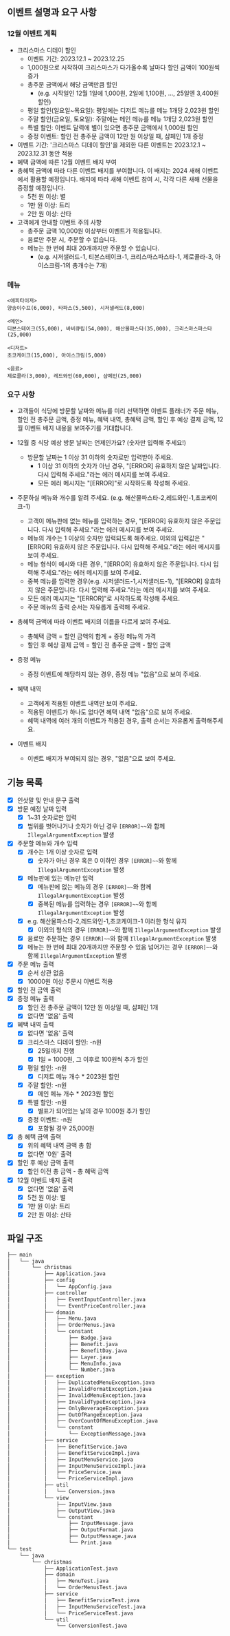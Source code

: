 ## 이벤트 설명과 요구 사항
### 12월 이벤트 계획 
- 크리스마스 디데이 할인 
  - 이벤트 기간: 2023.12.1 ~ 2023.12.25
  - 1,000원으로 시작하여 크리스마스가 다가올수록 날마다 할인 금액이 100원씩 증가
  - 총주문 금액에서 해당 금액만큼 할인 
    - (e.g. 시작일인 12월 1일에 1,000원, 2일에 1,100원, ..., 25일엔 3,400원 할인)
  - 평일 할인(일요일~목요일): 평일에는 디저트 메뉴를 메뉴 1개당 2,023원 할인
  - 주말 할인(금요일, 토요일): 주말에는 메인 메뉴를 메뉴 1개당 2,023원 할인
  - 특별 할인: 이벤트 달력에 별이 있으면 총주문 금액에서 1,000원 할인 
  - 증정 이벤트: 할인 전 총주문 금액이 12만 원 이상일 때, 샴페인 1개 증정 
- 이벤트 기간: '크리스마스 디데이 할인'을 제외한 다른 이벤트는 2023.12.1 ~ 2023.12.31 동안 적용
- 혜택 금액에 따른 12월 이벤트 배지 부여
- 총혜택 금액에 따라 다른 이벤트 배지를 부여합니다. 이 배지는 2024 새해 이벤트에서 활용할 예정입니다. 배지에 따라 새해 이벤트 참여 시, 각각 다른 새해 선물을 증정할 예정입니다.
  - 5천 원 이상: 별 
  - 1만 원 이상: 트리 
  - 2만 원 이상: 산타 
- 고객에게 안내할 이벤트 주의 사항 
  - 총주문 금액 10,000원 이상부터 이벤트가 적용됩니다.
  - 음료만 주문 시, 주문할 수 없습니다.
  - 메뉴는 한 번에 최대 20개까지만 주문할 수 있습니다. 
    - (e.g. 시저샐러드-1, 티본스테이크-1, 크리스마스파스타-1, 제로콜라-3, 아이스크림-1의 총개수는 7개)
### 메뉴
```text
<애피타이저>
양송이수프(6,000), 타파스(5,500), 시저샐러드(8,000)

<메인>
티본스테이크(55,000), 바비큐립(54,000), 해산물파스타(35,000), 크리스마스파스타(25,000)

<디저트>
초코케이크(15,000), 아이스크림(5,000)

<음료>
제로콜라(3,000), 레드와인(60,000), 샴페인(25,000)
```
### 요구 사항
- 고객들이 식당에 방문할 날짜와 메뉴를 미리 선택하면 이벤트 플래너가 주문 메뉴, 할인 전 총주문 금액, 증정 메뉴, 혜택 내역, 총혜택 금액, 할인 후 예상 결제 금액, 12월 이벤트 배지 내용을 보여주기를 기대합니다. 

- 12월 중 식당 예상 방문 날짜는 언제인가요? (숫자만 입력해 주세요!)
  - 방문할 날짜는 1 이상 31 이하의 숫자로만 입력받아 주세요. 
    - 1 이상 31 이하의 숫자가 아닌 경우, "[ERROR] 유효하지 않은 날짜입니다. 다시 입력해 주세요."라는 에러 메시지를 보여 주세요. 
    - 모든 에러 메시지는 "[ERROR]"로 시작하도록 작성해 주세요.
- 주문하실 메뉴와 개수를 알려 주세요. (e.g. 해산물파스타-2,레드와인-1,초코케이크-1)
  - 고객이 메뉴판에 없는 메뉴를 입력하는 경우, "[ERROR] 유효하지 않은 주문입니다. 다시 입력해 주세요."라는 에러 메시지를 보여 주세요.
  - 메뉴의 개수는 1 이상의 숫자만 입력되도록 해주세요. 이외의 입력값은 "[ERROR] 유효하지 않은 주문입니다. 다시 입력해 주세요."라는 에러 메시지를 보여 주세요.
  - 메뉴 형식이 예시와 다른 경우, "[ERROR] 유효하지 않은 주문입니다. 다시 입력해 주세요."라는 에러 메시지를 보여 주세요. 
  - 중복 메뉴를 입력한 경우(e.g. 시저샐러드-1,시저샐러드-1), "[ERROR] 유효하지 않은 주문입니다. 다시 입력해 주세요."라는 에러 메시지를 보여 주세요.
  - 모든 에러 메시지는 "[ERROR]"로 시작하도록 작성해 주세요.
  - 주문 메뉴의 출력 순서는 자유롭게 출력해 주세요.
- 총혜택 금액에 따라 이벤트 배지의 이름을 다르게 보여 주세요. 
  - 총혜택 금액 = 할인 금액의 합계 + 증정 메뉴의 가격
  - 할인 후 예상 결제 금액 = 할인 전 총주문 금액 - 할인 금액 
- 증정 메뉴
  - 증정 이벤트에 해당하지 않는 경우, 증정 메뉴 "없음"으로 보여 주세요. 
- 혜택 내역
  - 고객에게 적용된 이벤트 내역만 보여 주세요.
  - 적용된 이벤트가 하나도 없다면 혜택 내역 "없음"으로 보여 주세요.
  - 혜택 내역에 여러 개의 이벤트가 적용된 경우, 출력 순서는 자유롭게 출력해주세요. 
- 이벤트 배지
  - 이벤트 배지가 부여되지 않는 경우, "없음"으로 보여 주세요.

## 기능 목록
- [x] 인삿말 및 안내 문구 출력
- [x] 방문 예정 날짜 입력
  - [x] 1~31 숫자로만 입력
  - [x] 범위를 벗어나거나 숫자가 아닌 경우 `[ERROR]~~`와 함께 `IllegalArgumentException` 발생
- [x] 주문할 메뉴와 개수 입력
  - [x] 개수는 1개 이상 숫자로 입력
    - [x] 숫자가 아닌 경우 혹은 0 이하인 경우 `[ERROR]~~`와 함께 `IllegalArgumentException` 발생
  - [x] 메뉴판에 있는 메뉴만 입력
    - [x] 메뉴판에 없는 메뉴의 경우 `[ERROR]~~`와 함께 `IllegalArgumentException` 발생
    - [x] 중복된 메뉴를 입력하는 경우 `[ERROR]~~`와 함께 `IllegalArgumentException` 발생
  - [x] e.g. 해산물파스타-2,레드와인-1,초코케이크-1 이러한 형식 유지
    - [x] 이외의 형식의 경우 `[ERROR]~~`와 함께 `IllegalArgumentException` 발생
  - [x] 음료만 주문하는 경우 `[ERROR]~~`와 함께 `IllegalArgumentException` 발생
  - [x] 메뉴는 한 번에 최대 20개까지만 주문할 수 있음 넘어가는 경우 `[ERROR]~~`와 함께 `IllegalArgumentException` 발생
- [x] 주문 메뉴 출력
  - [x] 순서 상관 없음
  - [x] 10000원 이상 주문시 이벤트 적용
- [x] 할인 전 금액 출력
- [x] 증정 메뉴 출력
  - [x] 할인 전 총주문 금액이 12만 원 이상일 때, 샴페인 1개
  - [x] 없다면 '없음' 출력
- [x] 혜택 내역 출력
  - [x] 없다면 '없음' 출력
  - [x] 크리스마스 디데이 할인: -n원
    - [x] 25일까지 진행
    - [x] 1일 = 1000원, 그 이후로 100원씩 추가 할인
  - [x] 평일 할인: -n원
    - [x] 디저트 메뉴 개수 * 2023원 할인
  - [x] 주말 할인: -n원
    - [x] 메인 메뉴 개수 * 2023원 할인
  - [x] 특별 할인: -n원
    - [x] 별표가 되어있는 날의 경우 1000원 추가 할인
  - [x] 증정 이벤트: -n원
    - [x] 포함될 경우 25,000원
- [x] 총 혜택 금액 출력
  - [x] 위의 혜택 내역 금액 총 합
  - [x] 없다면 '0원' 출력
- [x] 할인 후 예상 금액 출력
  - [x] 할인 이전 총 금액 - 총 혜택 금액
- [x] 12월 이벤트 배지 출력
  - [x] 없다면 '없음' 출력
  - [x] 5천 원 이상: 별
  - [x] 1만 원 이상: 트리
  - [x] 2만 원 이상: 산타

## 파일 구조
```bash
├── main
│   └── java
│       └── christmas
│           ├── Application.java
│           ├── config
│           │   └── AppConfig.java
│           ├── controller
│           │   ├── EventInputController.java
│           │   └── EventPriceController.java
│           ├── domain
│           │   ├── Menu.java
│           │   ├── OrderMenus.java
│           │   └── constant
│           │       ├── Badge.java
│           │       ├── Benefit.java
│           │       ├── BenefitDay.java
│           │       ├── Layer.java
│           │       ├── MenuInfo.java
│           │       └── Number.java
│           ├── exception
│           │   ├── DuplicatedMenuException.java
│           │   ├── InvalidFormatException.java
│           │   ├── InvalidMenuException.java
│           │   ├── InvalidTypeException.java
│           │   ├── OnlyBeverageException.java
│           │   ├── OutOfRangeException.java
│           │   ├── OverCountOfMenuException.java
│           │   └── constant
│           │       └── ExceptionMessage.java
│           ├── service
│           │   ├── BenefitService.java
│           │   ├── BenefitServiceImpl.java
│           │   ├── InputMenuService.java
│           │   ├── InputMenuServiceImpl.java
│           │   ├── PriceService.java
│           │   └── PriceServiceImpl.java
│           ├── util
│           │   └── Conversion.java
│           └── view
│               ├── InputView.java
│               ├── OutputView.java
│               └── constant
│                   ├── InputMessage.java
│                   ├── OutputFormat.java
│                   ├── OutputMessage.java
│                   └── Print.java
└── test
    └── java
        └── christmas
            ├── ApplicationTest.java
            ├── domain
            │   ├── MenuTest.java
            │   └── OrderMenusTest.java
            ├── service
            │   ├── BenefitServiceTest.java
            │   ├── InputMenuServiceTest.java
            │   └── PriceServiceTest.java
            └── util
                └── ConversionTest.java
```
